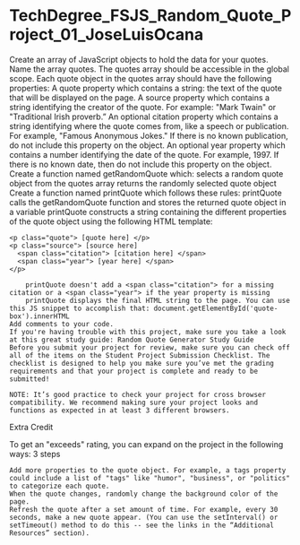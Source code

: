 # TechDegree_FSJS_Random_Quote_Project_01_JoseLuisOcana
Create an array of JavaScript objects to hold the data for your quotes. Name the array quotes. The quotes array should be accessible in the global scope.
    Each quote object in the quotes array should have the following properties:
        A quote property which contains a string: the text of the quote that will be displayed on the page.
        A source property which contains a string identifying the creator of the quote. For example: "Mark Twain" or "Traditional Irish proverb.”
            An optional citation property which contains a string identifying where the quote comes from, like a speech or publication. For example, "Famous Anonymous Jokes." If there is no known publication, do not include this property on the object.
            An optional year property which contains a number identifying the date of the quote. For example, 1997. If there is no known date, then do not include this property on the object.
    Create a function named getRandomQuote which:
        selects a random quote object from the quotes array
        returns the randomly selected quote object
    Create a function named printQuote which follows these rules:
        printQuote calls the getRandomQuote function and stores the returned quote object in a variable
        printQuote constructs a string containing the different properties of the quote object using the following HTML template:

    <p class="quote"> [quote here] </p>
    <p class="source"> [source here]
      <span class="citation"> [citation here] </span>
      <span class="year"> [year here] </span>
    </p>

        printQuote doesn't add a <span class="citation"> for a missing citation or a <span class="year"> if the year property is missing
        printQuote displays the final HTML string to the page. You can use this JS snippet to accomplish that: document.getElementById('quote-box').innerHTML
    Add comments to your code.
    If you're having trouble with this project, make sure you take a look at this great study guide: Random Quote Generator Study Guide
    Before you submit your project for review, make sure you can check off all of the items on the Student Project Submission Checklist. The checklist is designed to help you make sure you’ve met the grading requirements and that your project is complete and ready to be submitted!

    NOTE: It’s good practice to check your project for cross browser compatibility. We recommend making sure your project looks and functions as expected in at least 3 different browsers.

Extra Credit

To get an "exceeds" rating, you can expand on the project in the following ways:
3 steps

    Add more properties to the quote object. For example, a tags property could include a list of "tags" like "humor", "business", or "politics" to categorize each quote.
    When the quote changes, randomly change the background color of the page.
    Refresh the quote after a set amount of time. For example, every 30 seconds, make a new quote appear. (You can use the setInterval() or setTimeout() method to do this -- see the links in the “Additional Resources” section).